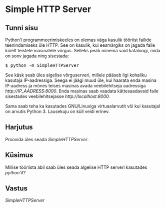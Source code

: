 ﻿# Simple HTTP Server

## Tunni sisu

Python'i programmeerimiskeeles on olemas väga kasulik tööriist failide teenindamiseks üle HTTP. See on kasulik, kui eesmärgiks on jagada faile kiirelt teistele masinatele võrgus. Selleks peab minema vaid kataloogi, mida on soov jagada ning sisestada:

<pre>$ python -m SimpleHTTPServer</pre>

See käsk seab üles algelise võrguserveri, millele pääseb ligi kohaliku kasutaja IP-aadressiga. Seega ei jäägi muud üle, kui haarata enda masina IP-aadress ja mõnes teises masinas avada veebilehitseja aadressiga *http://IP_AADRESS:8000*. Enda masinas saab vaadata kättesaadavaid faile sisestades veebilehitsejasse *http://localhost:8000.*

Sama saab teha ka kasutades GNU/Linuxiga virtuaalarvutit või kui kasutajal on arvutis Python 3. Lausekuju on küll veidi erinev.

## Harjutus

Proovida üles seada *SimpleHTTPServer*.

## Küsimus

Millise tööriista abil saab üles seada algelise HTTP serveri kasutades *python*'it?

## Vastus

*SimpleHTTPServer*
